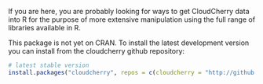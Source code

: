 If you are here, you are probably looking for ways to get CloudCherry data into R for the purpose of more extensive manipulation using the full range of libraries available in R. 

This package is not yet on CRAN. To install the latest development version you can install from the cloudcherry github repository:

``` r
# latest stable version
install.packages("cloudcherry", repos = c(cloudcherry = "http://github.com/getcloudcherry/cloudcherry-r-sdk", getOption("repos")))
```
